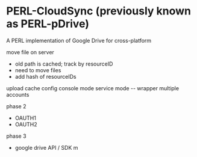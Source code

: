PERL-CloudSync
(previously known as PERL-pDrive)
=================================

A PERL implementation of Google Drive for cross-platform

move file on server
- old path is cached; track by resourceID
- need to move files
- add hash of resourceIDs

upload
cache config
console mode
service mode -- wrapper
multiple accounts

phase 2
- OAUTH1
- OAUTH2

phase 3
- google drive API / SDK
m
